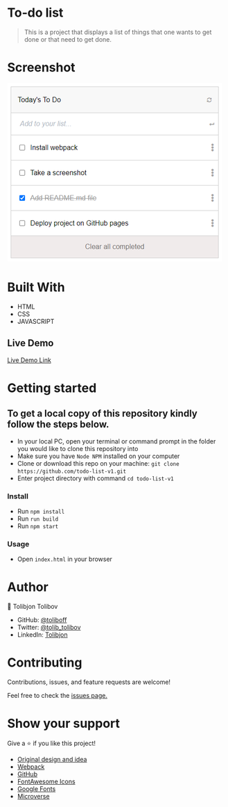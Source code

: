 # To-do list

> This is a project that displays a list of things that one wants to get done or that need to get done.
# Screenshot
![screenshot](screenshot.png)
# Built With

- HTML
- CSS
- JAVASCRIPT

## Live Demo

[Live Demo Link](https://tolibs-todo-list-v1.netlify.app/)

# Getting started

## To get a local copy of this repository kindly follow the steps below.
- In your local PC, open your terminal or command prompt in the folder you would like to clone this repository into
- Make sure you have `Node NPM` installed on your computer
- Clone or download this repo on your machine: `git clone https://github.com/todo-list-v1.git`
- Enter project directory with command `cd todo-list-v1`
### Install
- Run `npm install`
- Run `run build`
- Run `npm start`
### Usage
- Open `index.html` in your browser
# Author
:bust_in_silhouette: Tolibjon Tolibov
- GitHub: [@toliboff](https://https://github.com/toliboff)
- Twitter: [@tolib_tolibov](https://twitter.com/tolib_tolibov)
- LinkedIn: [Tolibjon](https://linkedin.com/in/tolibjon-tolibov)

# Contributing
Contributions, issues, and feature requests are welcome!

Feel free to check the [issues page.](https://github.com/toliboff/todo-list-v1/issues)

# Show your support
Give a :star: if you like this project!



* [Original design and idea](https://web.archive.org/web/20180320194056/http://www.getminimalist.com:80/)
* [Webpack](https://webpack.js.org/)
* [GitHub](https://www.github.com)
* [FontAwesome Icons](https://fontawesome.com)
* [Google Fonts](https://fonts.google.com)
* [Microverse](https://microverse.org)


